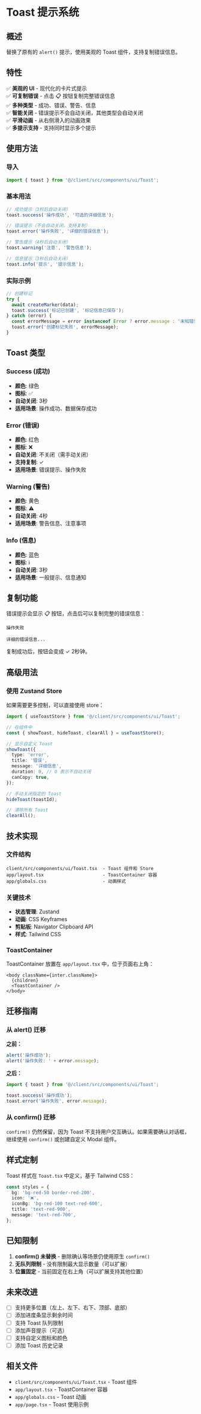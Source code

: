 # Toast 提示系统

## 概述

替换了原有的 `alert()` 提示，使用美观的 Toast 组件，支持复制错误信息。

## 特性

✅ **美观的 UI** - 现代化的卡片式提示  
✅ **可复制错误** - 点击 📋 按钮复制完整错误信息  
✅ **多种类型** - 成功、错误、警告、信息  
✅ **智能关闭** - 错误提示不会自动关闭，其他类型会自动关闭  
✅ **平滑动画** - 从右侧滑入的动画效果  
✅ **多提示支持** - 支持同时显示多个提示  

## 使用方法

### 导入

```typescript
import { toast } from '@/client/src/components/ui/Toast';
```

### 基本用法

```typescript
// 成功提示（3秒后自动关闭）
toast.success('操作成功', '可选的详细信息');

// 错误提示（不会自动关闭，支持复制）
toast.error('操作失败', '详细的错误信息');

// 警告提示（4秒后自动关闭）
toast.warning('注意', '警告信息');

// 信息提示（3秒后自动关闭）
toast.info('提示', '提示信息');
```

### 实际示例

```typescript
// 创建标记
try {
  await createMarker(data);
  toast.success('标记已创建', '标记信息已保存');
} catch (error) {
  const errorMessage = error instanceof Error ? error.message : '未知错误';
  toast.error('创建标记失败', errorMessage);
}
```

## Toast 类型

### Success (成功)
- **颜色**: 绿色
- **图标**: ✅
- **自动关闭**: 3秒
- **适用场景**: 操作成功、数据保存成功

### Error (错误)
- **颜色**: 红色
- **图标**: ❌
- **自动关闭**: 不关闭（需手动关闭）
- **支持复制**: ✓
- **适用场景**: 错误提示、操作失败

### Warning (警告)
- **颜色**: 黄色
- **图标**: ⚠️
- **自动关闭**: 4秒
- **适用场景**: 警告信息、注意事项

### Info (信息)
- **颜色**: 蓝色
- **图标**: ℹ️
- **自动关闭**: 3秒
- **适用场景**: 一般提示、信息通知

## 复制功能

错误提示会显示 📋 按钮，点击后可以复制完整的错误信息：

```
操作失败

详细的错误信息...
```

复制成功后，按钮会变成 ✓ 2秒钟。

## 高级用法

### 使用 Zustand Store

如果需要更多控制，可以直接使用 store：

```typescript
import { useToastStore } from '@/client/src/components/ui/Toast';

// 在组件中
const { showToast, hideToast, clearAll } = useToastStore();

// 显示自定义 Toast
showToast({
  type: 'error',
  title: '错误',
  message: '详细信息',
  duration: 0, // 0 表示不自动关闭
  canCopy: true,
});

// 手动关闭指定的 Toast
hideToast(toastId);

// 清除所有 Toast
clearAll();
```

## 技术实现

### 文件结构

```
client/src/components/ui/Toast.tsx  - Toast 组件和 Store
app/layout.tsx                      - ToastContainer 容器
app/globals.css                     - 动画样式
```

### 关键技术

- **状态管理**: Zustand
- **动画**: CSS Keyframes
- **剪贴板**: Navigator Clipboard API
- **样式**: Tailwind CSS

### ToastContainer

ToastContainer 放置在 `app/layout.tsx` 中，位于页面右上角：

```tsx
<body className={inter.className}>
  {children}
  <ToastContainer />
</body>
```

## 迁移指南

### 从 alert() 迁移

**之前：**
```typescript
alert('操作成功');
alert('操作失败: ' + error.message);
```

**之后：**
```typescript
import { toast } from '@/client/src/components/ui/Toast';

toast.success('操作成功');
toast.error('操作失败', error.message);
```

### 从 confirm() 迁移

`confirm()` 仍然保留，因为 Toast 不支持用户交互确认。如果需要确认对话框，继续使用 `confirm()` 或创建自定义 Modal 组件。

## 样式定制

Toast 样式在 `Toast.tsx` 中定义，基于 Tailwind CSS：

```typescript
const styles = {
  bg: 'bg-red-50 border-red-200',
  icon: '❌',
  iconBg: 'bg-red-100 text-red-600',
  title: 'text-red-900',
  message: 'text-red-700',
};
```

## 已知限制

1. **confirm() 未替换** - 删除确认等场景仍使用原生 `confirm()`
2. **无队列限制** - 没有限制最大显示数量（可以扩展）
3. **位置固定** - 当前固定在右上角（可以扩展支持其他位置）

## 未来改进

- [ ] 支持更多位置（左上、左下、右下、顶部、底部）
- [ ] 添加进度条显示剩余时间
- [ ] 支持 Toast 队列限制
- [ ] 添加声音提示（可选）
- [ ] 支持自定义图标和颜色
- [ ] 添加 Toast 历史记录

## 相关文件

- `client/src/components/ui/Toast.tsx` - Toast 组件
- `app/layout.tsx` - ToastContainer 容器
- `app/globals.css` - Toast 动画
- `app/page.tsx` - Toast 使用示例
